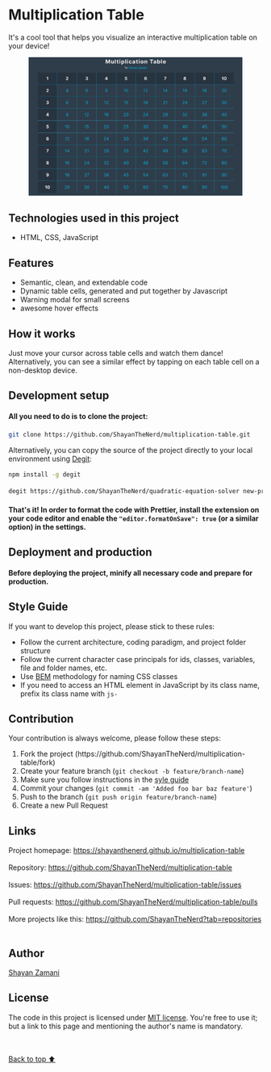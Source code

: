 # Multiplication Table

It's a cool tool that helps you visualize an interactive multiplication table on your device!

<figure>
  <img src="https://github.com/ShayanTheNerd/multiplication-table/blob/main/preview-screenshot.jpg" />
</figure>

## Technologies used in this project

<ul>
  <li>HTML, CSS, JavaScript</li>
</ul>

## Features

<ul>
  <li>Semantic, clean, and extendable code</li>
  <li>Dynamic table cells, generated and put together by Javascript</li>
  <li>Warning modal for small screens</li>
  <li>awesome hover effects</li>
</ul>

## How it works

Just move your cursor across table cells and watch them dance! Alternatively, you can see a similar effect by tapping on each table cell on a non-desktop device.

## Development setup

#### All you need to do is to clone the project:

```sh
git clone https://github.com/ShayanTheNerd/multiplication-table.git
```

Alternatively, you can copy the source of the project directly to your local environment using <a href="https://github.com/Rich-Harris/degit">Degit</a>:

```sh
npm install -g degit

degit https://github.com/ShayanTheNerd/quadratic-equation-solver new-project-folder
```

#### That's it! In order to format the code with Prettier, install the extension on your code editor and enable the `"editor.formatOnSave": true` (or a similar option) in the settings.

## Deployment and production

#### Before deploying the project, minify all necessary code and prepare for production.

## Style Guide

If you want to develop this project, please stick to these rules:

<ul>
  <li>Follow the current architecture, coding paradigm, and project folder structure</li>
  <li>Follow the current character case principals for ids, classes, variables, file and folder names, etc.</li>
  <li>Use <a href="https://getbem.com">BEM</a> methodology for naming CSS classes</li>
  <li>If you need to access an HTML element in JavaScript by its class name, prefix its class name with <code>js-</code></li>
</ul>

## Contribution

Your contribution is always welcome, please follow these steps:

<ol>
  <li>Fork the project (https://github.com/ShayanTheNerd/multiplication-table/fork)</li>
  <li>Create your feature branch (<code>git checkout -b feature/branch-name</code>)</li>
  <li>Make sure you follow instructions in the <a href="https://github.com/ShayanTheNerd/multiplication-table#style-guide">syle guide</a></li>
  <li>Commit your changes (<code>git commit -am 'Added foo bar baz feature'</code>)</li>
  <li>Push to the branch (<code>git push origin feature/branch-name</code>)</li>
  <li>Create a new Pull Request</li>
</ol>

## Links

Project homepage: https://shayanthenerd.github.io/multiplication-table <br /><br />
Repository: https://github.com/ShayanTheNerd/multiplication-table <br /><br />
Issues: https://github.com/ShayanTheNerd/multiplication-table/issues <br /><br />
Pull requests: https://github.com/ShayanTheNerd/multiplication-table/pulls <br /><br />
More projects like this: https://github.com/ShayanTheNerd?tab=repositories <br /><br />

## Author

<a href="https://shayan-zamani.me">Shayan Zamani</a>

## License

The code in this project is licensed under <a href="https://github.com/ShayanTheNerd/multiplication-table/blob/main/LICENSE.MD">MIT license</a>. You're free to use it; but a link to this page and mentioning the author's name is mandatory.

<br /><br />
<a href="https://github.com/ShayanTheNerd/multiplication-table/tree/main#multiplication-table">Back to top ⬆️</a>
